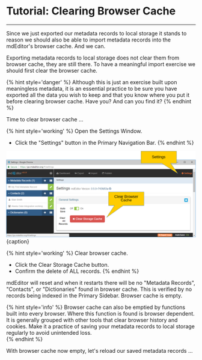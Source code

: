 # Tutorial: Clearing Browser Cache
---

Since we just exported our metadata records to local storage it stands to reason we should also be able to import metadata records into the mdEditor's browser cache. And we can.  

Exporting metadata records to local storage does not clear them from browser cache, they are still there.  To have a meaningful import exercise we should first clear the browser cache. 

{% hint style='danger' %}
  Although this is just an exercise built upon meaningless metadata, it is an essential practice to be sure you have exported all the data you wish to keep and that you know where you put it before clearing browser cache.  Have you?  And can you find it?
{% endhint %}

Time to clear browser cache ...

{% hint style='working' %}
  Open the <span class="md-window">Settings Window</span>.
  * Click the <i class="fa fa-cog"> </i> "Settings" button in the <span class="md-window">Primary Navigation Bar</span>.
{% endhint %}

![Settings Window](/assets/tutorial/settings-clear-cache.png){caption}

{% hint style='working' %}
  Clear browser cache.
  * Click the <span class="btn btn-danger btn-xs"> <i class="fa fa-times"> </i> Clear Storage Cache</span> button.
  * Confirm the delete of ALL records.
{% endhint %}

mdEditor will reset and when it restarts there will be no "Metadata Records", "Contacts", or "Dictionaries" found in browser cache.  This is verified by no records being indexed in the <span class="md-window">Primary Sidebar</span>.  Browser cache is empty.

{% hint style='info' %}
  Browser cache can also be emptied by functions built into every browser.  Where this function is found is browser dependent.  It is generally grouped with other tools that clear browser history and cookies.  Make it a practice of saving your metadata records to local storage regularly to avoid unintended loss.  
{% endhint %}

With browser cache now empty, let's reload our saved metadata records ...
